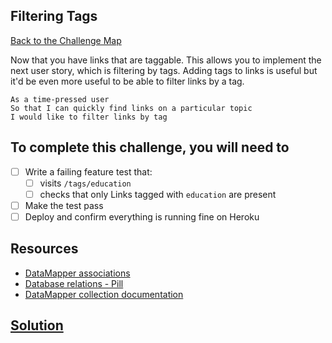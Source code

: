 ## Filtering Tags

[Back to the Challenge Map](00_challenge_map.md)

Now that you have links that are taggable. This allows you to implement the next user story, which is filtering by tags. Adding tags to links is useful but it'd be even more useful to be able to filter links by a tag.

```
As a time-pressed user
So that I can quickly find links on a particular topic
I would like to filter links by tag
```

## To complete this challenge, you will need to

- [ ] Write a failing feature test that:
  - [ ] visits `/tags/education` 
  - [ ] checks that only Links tagged with `education` are present
- [ ] Make the test pass
- [ ] Deploy and confirm everything is running fine on Heroku

## Resources

* [DataMapper associations](http://datamapper.org/docs/associations.html)
* [Database relations - Pill](https://github.com/makersacademy/course/blob/master/pills/relational_SQL_DBs.md)
* [DataMapper collection documentation](http://www.rubydoc.info/github/datamapper/dm-core/master/DataMapper/Collection)

## [Solution](solutions/16.md)

